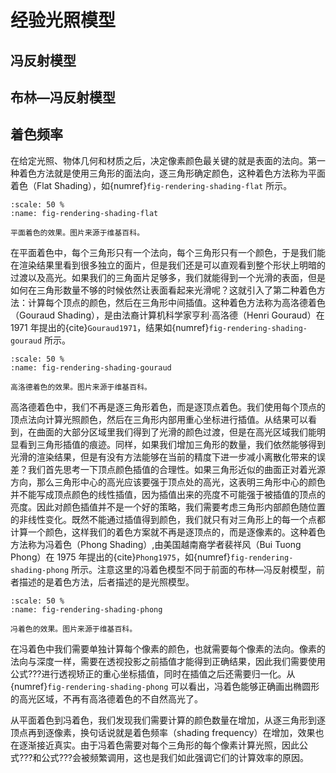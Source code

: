 # 经验光照模型

## 冯反射模型

## 布林—冯反射模型

## 着色频率

在给定光照、物体几何和材质之后，决定像素颜色最关键的就是表面的法向。第一种着色方法就是使用三角形的面法向，逐三角形确定颜色，这种着色方法称为平面着色（Flat Shading），如{numref}`fig-rendering-shading-flat` 所示。
```{figure} fig/rendering-shading-flat.png
:scale: 50 %
:name: fig-rendering-shading-flat

平面着色的效果。图片来源于维基百科。
```

在平面着色中，每个三角形只有一个法向，每个三角形只有一个颜色，于是我们能在渲染结果里看到很多独立的面片，但是我们还是可以直观看到整个形状上明暗的过渡以及高光。如果我们的三角面片足够多，我们就能得到一个光滑的表面，但是如何在三角形数量不够的时候依然让表面看起来光滑呢？这就引入了第二种着色方法：计算每个顶点的颜色，然后在三角形中间插值。这种着色方法称为高洛德着色（Gouraud Shading），是由法裔计算机科学家亨利·高洛德（Henri Gouraud）在 1971 年提出的{cite}`Gouraud1971`，结果如{numref}`fig-rendering-shading-gouraud` 所示。
```{figure} fig/rendering-shading-gouraud.png
:scale: 50 %
:name: fig-rendering-shading-gouraud

高洛德着色的效果。图片来源于维基百科。
```

高洛德着色中，我们不再是逐三角形着色，而是逐顶点着色。我们使用每个顶点的顶点法向计算光照颜色，然后在三角形内部用重心坐标进行插值。从结果可以看到，在曲面的大部分区域里我们得到了光滑的颜色过渡，但是在高光区域我们能明显看到三角形插值的痕迹。同样，如果我们增加三角形的数量，我们依然能够得到光滑的渲染结果，但是有没有方法能够在当前的精度下进一步减小离散化带来的误差？我们首先思考一下顶点颜色插值的合理性。如果三角形近似的曲面正对着光源方向，那么三角形中心的高光应该要强于顶点处的高光，这表明三角形中心的颜色并不能写成顶点颜色的线性插值，因为插值出来的亮度不可能强于被插值的顶点的亮度。因此对颜色插值并不是一个好的策略，我们需要考虑三角形内部颜色随位置的非线性变化。既然不能通过插值得到颜色，我们就只有对三角形上的每一个点都计算一个颜色，这样我们的着色方案就不再是逐顶点的，而是逐像素的。这种着色方法称为冯着色（Phong Shading）,由美国越南裔学者裴祥风（Bui Tuong Phong）在 1975 年提出的{cite}`Phong1975`，如{numref}`fig-rendering-shading-phong` 所示。注意这里的冯着色模型不同于前面的布林—冯反射模型，前者描述的是着色方法，后者描述的是光照模型。
```{figure} fig/rendering-shading-phong.png
:scale: 50 %
:name: fig-rendering-shading-phong

冯着色的效果。图片来源于维基百科。
```

在冯着色中我们需要单独计算每个像素的颜色，也就需要每个像素的法向。像素的法向与深度一样，需要在透视投影之前插值才能得到正确结果，因此我们需要使用公式???进行透视矫正的重心坐标插值，同时在插值之后还需要归一化。从{numref}`fig-rendering-shading-phong` 可以看出，冯着色能够正确画出椭圆形的高光区域，不再有高洛德着色的不自然高光了。

从平面着色到冯着色，我们发现我们需要计算的颜色数量在增加，从逐三角形到逐顶点再到逐像素，换句话说就是着色频率（shading frequency）在增加，效果也在逐渐接近真实。由于冯着色需要对每个三角形的每个像素计算光照，因此公式???和公式???会被频繁调用，这也是我们如此强调它们的计算效率的原因。
